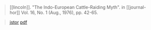 > [[lincoln]]. "The Indo-European Cattle-Raiding Myth". in [[journal-hor]] Vol. 16, No. 1 (Aug., 1976), pp. 42-65.

> [jstor](http://www.jstor.org/stable/1062296)
> [pdf](lincoln1976-cattle.pdf)